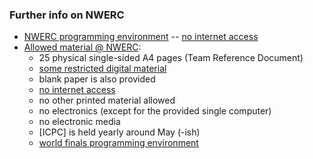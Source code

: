 ### Further info on NWERC

* [NWERC programming environment] -- [no internet access]
* [Allowed material @ NWERC]:
	- 25 physical single-sided A4 pages (Team Reference Document)
	- [some restricted digital material]
	- blank paper is also provided
	- [no internet access]
	- no other printed material allowed
	- no electronics (except for the provided single computer)
	- no electronic media
	- [ICPC] is held yearly around May (-ish)
	- [world finals programming environment]

[world finals programming environment]: https://docs.icpc.global/worldfinals-programming-environment/
[NWERC programming environment]: https://2022.nwerc.eu/systems/
[no internet access]:       https://2022.nwerc.eu/rules/#contest-materials
[Allowed material @ NWERC]: https://2022.nwerc.eu/rules/#contest-materials
[some restricted digital material]: https://2022.nwerc.eu/systems#documentation--specification--reference-material
